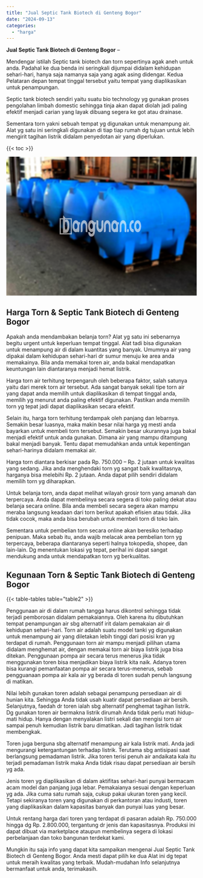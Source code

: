 ```yaml
---
title: "Jual Septic Tank Biotech di Genteng Bogor"
date: "2024-09-13"
categories: 
  - "harga"
---
```


**Jual Septic Tank Biotech di Genteng Bogor** –

Mendengar istilah Septic tank biotech dan torn sepertinya agak aneh untuk anda. Padahal ke dua benda ini seringkali dijumpai didalam kehidupan sehari-hari, hanya saja namanya saja yang agak asing didengar. Kedua Pelataran depan tempat tinggal tersebut yaitu tempat yang diaplikasikan untuk penampungan.

Septic tank biotech sendiri yaitu suatu bio technology yg gunakan proses pengolahan limbah domestic sehingga tinja akan dapat diolah jadi paling efektif menjadi carian yang layak dibuang segera ke got atau drainase.

Sementara torn yakni sebuah tempat yg digunakan untuk menampung air. Alat yg satu ini seringkali digunakan di tiap tiap rumah dg tujuan untuk lebih mengirit tagihan listrik didalam penyedotan air yang diperlukan.

{{< toc >}}

![Jual Septic Tank Biotech di Genteng Bogor](/images/jual-bio-septictank-16.png)

## Harga Torn & Septic Tank Biotech di Genteng Bogor

Apakah anda mendambakan belanja torn? Alat yg satu ini sebenarnya begitu urgent untuk keperluan tempat tinggal. Alat tadi bisa digunakan untuk menampung air di dalam kuantitas yang banyak. Umumnya air yang dipakai dalam kehidupan sehari-hari dr sumur menuju ke area anda memakainya. Bila anda memakai toren air, anda bakal mendapatkan keuntungan lain diantaranya menjadi hemat listrik.

Harga torn air terhitung terpengaruh oleh beberapa faktor, salah satunya yaitu dari merek torn air tersebut. Ada sangat banyak sekali tipe torn air yang dapat anda memilih untuk diaplikasikan di tempat tinggal anda, memilih yg menurut anda paling efektif digunakan. Pastikan anda memilih torn yg tepat jadi dapat diaplikasikan secara efektif.

Selain itu, harga torn terhitung terdampak oleh panjang dan lebarnya. Semakin besar luasnya, maka makin besar nilai harga yg mesti anda bayarkan untuk membeli torn tersebut. Semakin besar ukurannya juga bakal menjadi efektif untuk anda gunakan. Dimana air yang mampu ditampung bakal menjadi banyak. Tentu dapat memudahkan anda untuk kepentingan sehari-harinya didalam memakai air.

Harga torn diantara berkisar pada Rp. 750.000 – Rp. 2 jutaan untuk kwalitas yang sedang. Jika anda menghendaki torn yg sangat baik kwalitasnya, harganya bisa melebihi Rp. 2 jutaan. Anda dapat pilih sendiri didalam memilih torn yg diharapkan.

Untuk belanja torn, anda dapat melihat wilayah grosir torn yang amanah dan terpercaya. Anda dapat membelinya secara segera di toko paling dekat atau belanja secara online. Bila anda membeli secara segera akan mampu meraba langsung keadaan dari torn berikut apakah efisien atau tidak. Jika tidak cocok, maka anda bisa berubah untuk membeli torn di toko lain.

Sementara untuk pembelian torn secara online akan beresiko terhadap penipuan. Maka sebab itu, anda wajib melacak area pembelian torn yg terpercaya, beberapa diantaranya seperti halnya tokopedia, shopee, dan lain-lain. Dg menentukan lokasi yg tepat, perihal ini dapat sangat mendukung anda untuk mendapatkan torn yg berkualitas.

## Kegunaan Torn & Septic Tank Biotech di Genteng Bogor

{{< table-tables table="table2" >}}

Penggunaan air di dalam rumah tangga harus dikontrol sehingga tidak terjadi pemborosan didalam pemakaiannya. Oleh karena itu dibutuhkan tempat penampungan air sbg alternatif irit dalam pemakaian air di kehidupan sehari-hari. Torn air adalah suatu model tanki yg digunakan untuk menampung air yang diletakan lebih tinggi dari posisi kran yg terdapat di rumah. Penggunaan torn air mampu menjadi pilihan utama didalam menghemat air, dengan memakai torn air biaya listrik juga bisa ditekan. Penggunaan pompa air secara terus menerus jika tidak menggunakan toren bisa menjadikan biaya listrik kita naik. Adanya toren bisa kurangi pemanfaatan pompa air secara terus-menerus, sebab pengguanaan pompa air kala air yg berada di toren sudah penuh langsung di matikan.

Nilai lebih gunakan toren adalah sebagai penampung persediaan air di hunian kita. Sehingga Anda tidak usah kuatir dapat persediaan air bersih. Selanjutnya, faedah dr toren ialah sbg alternatif penghemat tagihan listrik. Dg gunakan toren air bermakna listrik dirumah Anda tidak perlu mati hidup-mati hidup. Hanya dengan menyalakan listri sekali dan mengisi torn air sampai penuh kemudian listrik baru dimatikan. Jadi tagihan listrik tidak membengkak.

Toren juga berguna sbg alternatif menampung air kala listrik mati. Anda jadi mengurangi ketergantungan terhadap listrik. Terutama sbg antisipasi saat berlangsung pemadaman listrik. Jika toren terisi penuh air andaikata kala itu terjadi pemadaman listrik maka Anda tidak risau dapat persediaan air bersih yg ada.

Jenis toren yg diaplikasikan di dalam aktifitas sehari-hari punyai bermacam acam model dan panjang juga lebar. Pemakaianya sesuai dengan keperluan yg ada. Jika cuma satu rumah saja, cukup pakai ukuran toren yang kecil. Tetapi sekiranya toren yang digunakan di perkantoran atau industi, toren yang diaplikasikan dalam kapasitas banyak dan punyai luas yang besar.

Untuk rentang harga dari toren yang terdapat di pasaran adalah Rp. 750.000 hingga dg Rp. 2.800.000, tergantung dr jenis dan kapasitasnya. Produksi ini dapat dibuat via marketplace ataupun membelinya segera di lokasi perbelanjaan dan toko bangunan terdekat kami.

Mungkin itu saja info yang dapat kita sampaikan mengenai Jual Septic Tank Biotech di Genteng Bogor. Anda mesti dapat pilih ke dua Alat ini dg tepat untuk meraih kwalitas yang terbaik. Mudah-mudahan Info selanjutnya bermanfaat untuk anda, terimakasih.
